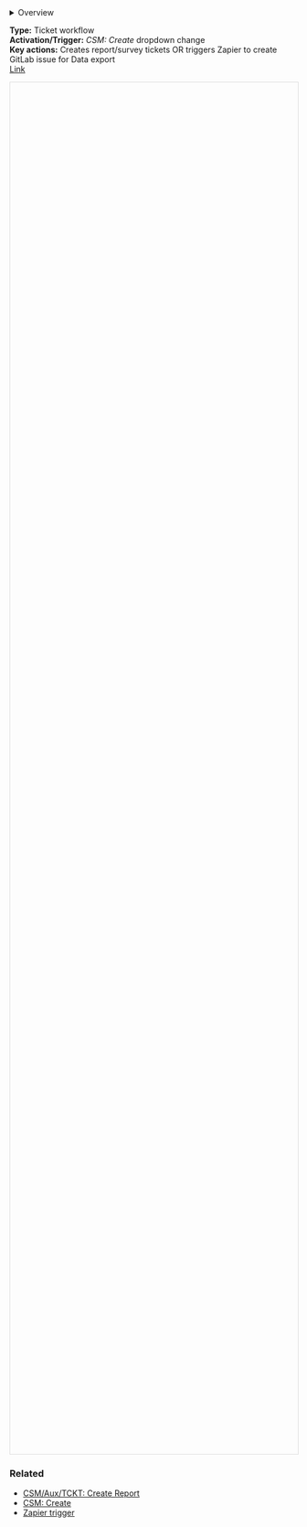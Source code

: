 <details><summary>Overview</summary>
<p>The <em>CSM: Create</em> property is a dropdown that acts a functional 'button', allowing users to create tickets (or GitLab issues) as an action. The property clears its value when the action has been performed, allowing the user to perform another action if needed.</p></details>  

**Type:** Ticket workflow  
**Activation/Trigger:** *CSM: Create* dropdown change  
**Key actions:** Creates report/survey tickets OR triggers Zapier to create GitLab issue for Data export  
<a target="_blank" href="https://app-eu1.hubspot.com/workflows/3479931/platform/flow/2306638066/edit">Link</a>  

<div id="viewer" style="width:100%;height:60vh;border:1px solid #ddd;"></div>
<script src="https://cdn.jsdelivr.net/npm/openseadragon@4.1/build/openseadragon/openseadragon.min.js"></script>
<script>
  document.addEventListener('DOMContentLoaded', function () {
    var basePath = window.location.pathname.replace(/\/workflows\/.*/, '/');
    var imgUrl = basePath + "images/CSM-Aux-TCKT-GTLB-Create-Report-Survey-tickets-Data-export-issues.png";
    OpenSeadragon({ id: "viewer", prefixUrl: "https://cdn.jsdelivr.net/npm/openseadragon@4.1/build/openseadragon/images/", tileSources: { type: "image", url: imgUrl, buildPyramid: false }, showNavigator: true, showZoomControl: true, showHomeControl: true, showFullPageControl: false });
  });
</script>

### Related  
- [CSM/Aux/TCKT: Create Report](../workflows/CSM-Aux-TCKT-Create-Report.md)  
- [CSM: Create](../articles/User-controlled-property-triggers-flags.md#csm-create)  
- [Zapier trigger](../articles/Workflow-internal-properties.md#zapier-trigger-zapier-trigger2)  
